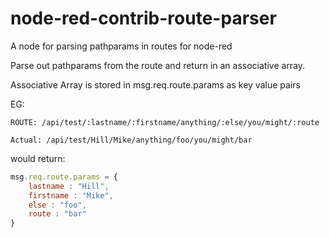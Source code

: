 # node-red-contrib-route-parser
A node for parsing pathparams in routes for node-red

Parse out pathparams from the route and return in an associative array.

Associative Array is stored in msg.req.route.params as key value pairs


EG:
```
ROUTE: /api/test/:lastname/:firstname/anything/:else/you/might/:route
```
```
Actual: /api/test/Hill/Mike/anything/foo/you/might/bar
```

would return:
```javascript
msg.req.route.params = {
    lastname : "Hill",
    firstname : "Mike",
    else : "foo",
    route : "bar"
}
```

